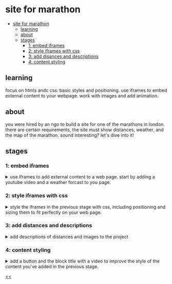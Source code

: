 # site for marathon

- [site for marathon](#site-for-marathon)
  - [learning](#learning)
  - [about](#about)
  - [stages](#stages)
    - [1: embed iframes](#1-embed-iframes)
    - [2: style iframes with css](#2-style-iframes-with-css)
    - [3: add disances and descriptions](#3-add-distances-and-descriptions)
    - [4: content styling](#4-content-styling)

## learning
focus on htmls andc css: basic styles and positioning. use iframes to embed external content to your webpage. work with images and add animation.

## about
you were hired by an ngo to build a site for one of the marathons in london. there are certain requirements, the site must show distances, weather, and the map of the marathon. sound interesting? let's dive into it!

## stages
### 1: embed iframes
<details>
<summary>use iframes to add external content to a web page. start by adding a youtube video and a weather forcast to you page.</summary>

#### 1.1 description
let's start creating the landing page by adding two `iframes` to the page.

the first `iframe` should contain a motivational video for runners from youtube. you can choose any video that inspires and motivates runners to participate in the race.

the second `iframe` will display the london weather forecast. use the weather widget from [meteoblue](https://www.meteoblue.com/en/weather/widget/setupday). please configure the widget to display the weather of london for 7 days, including the icon, minimum and maximum temperature, wind speed and direction.

wrap each iframe in a block with an `iframe-container` class to further work with the styles.

#### 1.2 objectives
at the first stage, you should have:
- `iframe` with an embedded youtube video;
- `iframe` with a weather widget;
- each `iframe` must be wrapped in a block with a class `iframe-container`

#### 1.3 examples

![stage 1 marathon site design](./s01.png)

</details>

### 2: style iframes with css
<details>
<summary>style the iframes in the previous stage with css, including positioning and sizing them to fit perfectly on your web page.</summary>

#### 2.1 description
in the previous stage, you added youtube and weather `iframes` to the landing page. now, change the style of these `iframes` using css so that they could fit the page perfectly.

position the `iframe-container` so that they follow each other and take up 100% of the screen width without `margins` or `padding`.

>at this stage, using relative units like `vw` for the `iframe-container` should help!

also, adjust the height of the youtube `iframe` and weather `iframe` to be 80% and 40% of the available screen height respectively while keeping the width of both frames. this will help users understand that our branding is not limited to just the video. you can use the `overflow` and `position` properties in your css code to position the elements.

finally, let's remove unnecessary controllers from the youtube `iframe`. `controls=0` will help you. 

#### 2.2 objectives
- set the width of both iframe-container to 100% of the screen width;
- set the height of the youtube `iframe` to 80% of the screen height and the height of the weather `iframe` to 40% of the screen height;
- remove any `margin` and `padding` from the `body` and `iframes`;
- hide the controls for youtube `iframe`.

>make sure to remove the already present inline css from the weather iframe.

#### 2.3 examples

![stage 2 site for marathon design](./s02.png)

</details>

### 3: add distances and descriptions
<details>
<summary>add descriptions of distances and images to the project</summary>

#### 3.1 description
previously, you added youtube and weather `iframes` to the landing page and styled them using css. now it's time to add a list of distances along with their descriptions and images.

create a new block with the `distance-container` class below the iframes. inside this block, add a header (`h2`) with the text `running distances` and an unordered list (`ul`) with five list items (`li`) with the `distance` class. each list item should contain an image, a title, and a description of the distance.

>you can write content inside the lists section as per your choice. below given content is used in the example image.

here are the details for each distance:
- 1km, title `1km run`, the image is any fun running image, description: `this short and sweet 1km run is perfect for beginners or those who just want to have a bit of fun. whether you're looking to kickstart your fitness journey or simply enjoy a leisurely jog in the great outdoors, this distance is a great way to get started.`
- 5km, title `5km run`, the image is any image related to a 5 km race, description: `with a distance of 5km, this run is a great challenge for beginner runners or those who want to improve their fitness. whether you're looking to increase your speed or endurance, this distance will test your limits and help you reach your goals.`
- 10km, title `10km run`, the image is any image related to a 10 km race, description: `the 10km run is a great intermediate distance that offers a challenge to runners who have already tackled shorter races. with a mix of speed and endurance, this distance requires a bit more training and dedication, but the sense of accomplishment you'll feel at the finish line will be well worth it.`
- 21km, title `half marathon`, the image is any image related to a half marathon, description: `the half marathon is a major milestone for runners and requires dedicated training to complete. at a distance of 21km, this run will push you to your limits both physically and mentally, but the feeling of crossing the finish line is an experience like no other.`
- 42km, title `full marathon`, the image is any image related to a full marathon, description: `the full marathon is the ultimate challenge for runners and requires months of intense training to complete. with a distance of 42km, this run is not for the faint of heart, but for those who are willing to put in the time and effort, the feeling of crossing the finish line is a truly unforgettable experience.`

#### 3.2 objectives
1. create a block with class distance-container below iframes and add a h2 header with the text "running distances".
2. create an unordered list with five list items with the distance class inside the distance-container block.
3. put an image, title, and description for each distance.

#### 3.3 examples

![stage 3 site for marathon design](./s03.png)

</details>

### 4: content styling
<details>
<summary>add a button and the block title with a video to improve the style of the content you've added in the previous stage.</summary>

#### 4.1 description
in this stage, we will style the content added in the previous stage. we will adjust the fonts, align the text, and position the content to improve the overall visual appearance. we will also add a button and a title to the video block and style it. finally, we will adjust the layout of the running distances list by setting its maximum width and positioning it in the middle of the page from left to right. we will also adjust the position of the images in the list of items.

#### 4.2 objectives
- inside the block of youtube `iframe-container` class, place a block with the `video-overlay` class after the youtube `iframe`. this block should contain two tags: `h1` and `button`.
- add a title with short motivated content about running in the h1 tag inside the `video-overlay` class. set the distance from top 150px (using the top property) and center align the text. make the text color white with a font size of 73px.
- set width of `video-overlay` to 100vw and height equal to the height of `youtubeiframe`. you also have to center the container using flexbox and set the column direction to arrange the elements. the heading and button elements inside the `video-overlay` class must be evenly spaced with the button's text color as white.
- for more readability, place the `video-overlay` block under the `iframe-container` block with youtube iframe using `absolute` positioning and add a black background with 50% transparency.
- add a button to the video block with padding 5px 10px, a white border (4px) and white color, a transparent background, and text that says `join us!`. the font size is 24px.
- add the `roboto, helvetica neue, arial, sans-serif` fonts for the whole page.
- style the list with running distances (`distance-container`) by giving it a *maximum width of 1000px* and placing it in the middle of the page from left to right. let the font-size of the header of the list be 32px.
- alternate the image position on every list item so the image is on the left for even items and on the right for odd items. use the `float` property for this purpose. to prevent the list items from hovering over each other, apply the `clear` and `display`: table properties to each of them

#### 4.3 examples

![stage 04 inspirational video](./s04-1.png)
![stage 04 weather](./s04-2.png)
![stage 04 running distances](./s04-3.png)

</details>

[<<](https://github.com/eucarizan/front-end/blob/main/README.md)
<!--
:%s/\(Sample \(Input\|Output\) \d:\)\n\(.*\)/```\r\r**\1**\r```\3/gc

### 0: 
<details>
<summary></summary>

#### 0.1 description

#### 0.2 objectives

#### 0.3 examples

</details>
-->

